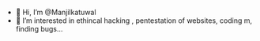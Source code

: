 - 👋 Hi, I’m @Manjilkatuwal
- 👀 I’m interested in  ethincal hacking , pentestation of websites, coding m, finding bugs...


